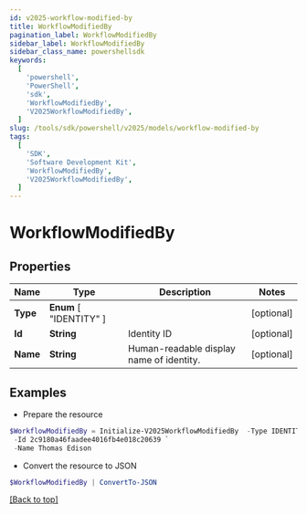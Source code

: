 ```yaml
---
id: v2025-workflow-modified-by
title: WorkflowModifiedBy
pagination_label: WorkflowModifiedBy
sidebar_label: WorkflowModifiedBy
sidebar_class_name: powershellsdk
keywords:
  [
    'powershell',
    'PowerShell',
    'sdk',
    'WorkflowModifiedBy',
    'V2025WorkflowModifiedBy',
  ]
slug: /tools/sdk/powershell/v2025/models/workflow-modified-by
tags:
  [
    'SDK',
    'Software Development Kit',
    'WorkflowModifiedBy',
    'V2025WorkflowModifiedBy',
  ]
---
```


# WorkflowModifiedBy

## Properties

| Name | Type | Description | Notes |
| --- | --- | --- | --- |
| **Type** | **Enum** [ "IDENTITY" ] |  | [optional] |
| **Id** | **String** | Identity ID | [optional] |
| **Name** | **String** | Human-readable display name of identity. | [optional] |

## Examples

- Prepare the resource

```powershell
$WorkflowModifiedBy = Initialize-V2025WorkflowModifiedBy  -Type IDENTITY `
 -Id 2c9180a46faadee4016fb4e018c20639 `
 -Name Thomas Edison
```

- Convert the resource to JSON

```powershell
$WorkflowModifiedBy | ConvertTo-JSON
```

[[Back to top]](#)
